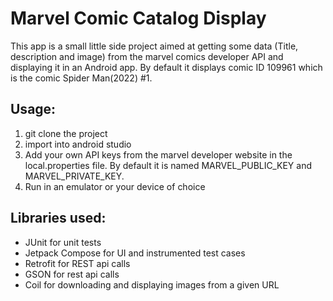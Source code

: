 # Marvel Comic Catalog Display

This app is a small little side project aimed at getting some data (Title, description and image) from the marvel comics developer API and displaying it in an Android app. 
By default it displays comic ID 109961 which is the comic Spider Man(2022) #1.

## Usage:

1) git clone the project
2) import into android studio
3) Add your own API keys from the marvel developer website in the local.properties file. By default it is named MARVEL_PUBLIC_KEY and MARVEL_PRIVATE_KEY.
5) Run in an emulator or your device of choice



## Libraries used:

* JUnit for unit tests
* Jetpack Compose for UI and instrumented test cases
* Retrofit for REST api calls
* GSON for rest api calls
* Coil for downloading and displaying images from a given URL

